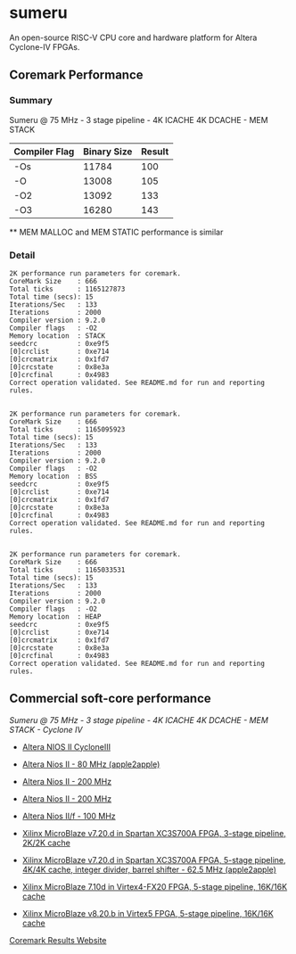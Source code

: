 # sumeru
  An open-source RISC-V CPU core and hardware platform for Altera Cyclone-IV FPGAs.

## Coremark Performance

### Summary

Sumeru @ 75 MHz - 3 stage pipeline - 4K ICACHE 4K DCACHE - MEM STACK

Compiler Flag | Binary Size | Result
------------- | ----------- | ------
-Os | 11784 | 100
-O | 13008 | 105
-O2 | 13092 | 133
-O3 | 16280 | 143

** MEM MALLOC and MEM STATIC performance is similar


### Detail

```
2K performance run parameters for coremark.
CoreMark Size    : 666
Total ticks      : 1165127873
Total time (secs): 15
Iterations/Sec   : 133
Iterations       : 2000
Compiler version : 9.2.0
Compiler flags   : -O2
Memory location  : STACK
seedcrc          : 0xe9f5
[0]crclist       : 0xe714
[0]crcmatrix     : 0x1fd7
[0]crcstate      : 0x8e3a
[0]crcfinal      : 0x4983
Correct operation validated. See README.md for run and reporting rules.


2K performance run parameters for coremark.
CoreMark Size    : 666
Total ticks      : 1165095923
Total time (secs): 15
Iterations/Sec   : 133
Iterations       : 2000
Compiler version : 9.2.0
Compiler flags   : -O2
Memory location  : BSS
seedcrc          : 0xe9f5
[0]crclist       : 0xe714
[0]crcmatrix     : 0x1fd7
[0]crcstate      : 0x8e3a
[0]crcfinal      : 0x4983
Correct operation validated. See README.md for run and reporting rules.


2K performance run parameters for coremark.
CoreMark Size    : 666
Total ticks      : 1165033531
Total time (secs): 15
Iterations/Sec   : 133
Iterations       : 2000
Compiler version : 9.2.0
Compiler flags   : -O2
Memory location  : HEAP
seedcrc          : 0xe9f5
[0]crclist       : 0xe714
[0]crcmatrix     : 0x1fd7
[0]crcstate      : 0x8e3a
[0]crcfinal      : 0x4983
Correct operation validated. See README.md for run and reporting rules.
```

## Commercial soft-core performance 

*Sumeru @ 75 MHz - 3 stage pipeline - 4K ICACHE 4K DCACHE - MEM STACK - Cyclone IV*

* [Altera NIOS II CycloneIII](https://www.eembc.org/coremark/view.php?benchmark_seq=1535)
* [Altera Nios II - 80 MHz (apple2apple)](https://www.eembc.org/coremark/view.php?benchmark_seq=1336)
* [Altera Nios II - 200 MHz](https://www.eembc.org/coremark/view.php?benchmark_seq=1486)
* [Altera Nios II - 200 MHz](https://www.eembc.org/coremark/view.php?benchmark_seq=1487)
* [Altera Nios II/f - 100 MHz](https://www.eembc.org/coremark/view.php?benchmark_seq=2483)

* [Xilinx MicroBlaze v7.20.d in Spartan XC3S700A FPGA, 3-stage pipeline, 2K/2K cache](https://www.eembc.org/coremark/view.php?benchmark_seq=1042)
* [Xilinx MicroBlaze v7.20.d in Spartan XC3S700A FPGA, 5-stage pipeline, 4K/4K cache, integer divider, barrel shifter - 62.5 MHz (apple2apple)](https://www.eembc.org/coremark/view.php?benchmark_seq=1043)
* [Xilinx MicroBlaze 7.10d in Virtex4-FX20 FPGA, 5-stage pipeline, 16K/16K cache](https://www.eembc.org/coremark/view.php?benchmark_seq=1287)
* [Xilinx MicroBlaze v8.20.b in Virtex5 FPGA, 5-stage pipeline, 16K/16K cache](https://www.eembc.org/coremark/view.php?benchmark_seq=1345)

[Coremark Results Website](https://www.eembc.org/coremark/scores.php)
